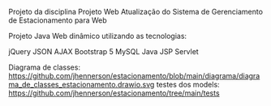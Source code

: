 Projeto da disciplina Projeto Web
Atualização do Sistema de Gerenciamento de Estacionamento para Web

Projeto Java Web dinâmico utilizando as tecnologias:

jQuery
JSON
AJAX
Bootstrap 5
MySQL
Java
JSP
Servlet

Diagrama de classes: https://github.com/jhennerson/estacionamento/blob/main/diagrama/diagrama_de_classes_estacionamento.drawio.svg
testes dos models: https://github.com/jhennerson/estacionamento/tree/main/tests
